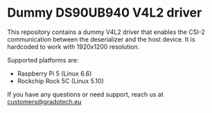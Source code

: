 # Dummy DS90UB940 V4L2 driver

This repository contains a dummy V4L2 driver that enables the CSI-2 communication between the deserializer and the host device. It is hardcoded to work with 1920x1200 resolution.

Supported platforms are:
- Raspberry Pi 5 (Linux 6.6)
- Rockchip Rock 5C (Linux 5.10)

If you have any questions or need support, reach us at customers@gradotech.eu

